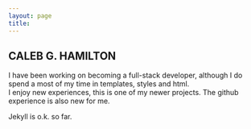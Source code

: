 ```yaml
---
layout: page
title:
---
```


## CALEB G. HAMILTON

I have been working on becoming a full-stack developer, although I do spend a most of my time in templates, styles and html.  
I enjoy new experiences, this is one of my newer projects.  The github experience is also new for me.

Jekyll is o.k. so far.  
